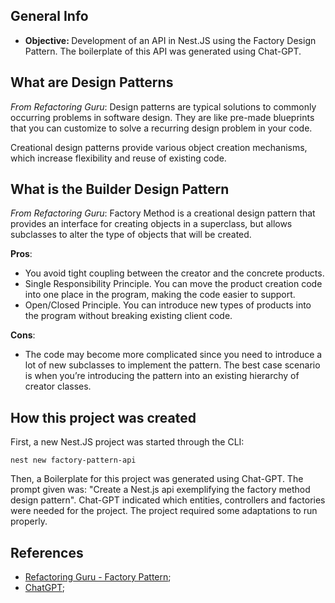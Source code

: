 ## General Info
- <b> Objective: </b> Development of an API in Nest.JS using the Factory Design Pattern. The boilerplate of this API was generated using Chat-GPT.

## What are Design Patterns
*From Refactoring Guru*: Design patterns are typical solutions to commonly occurring problems in software design. They are like pre-made blueprints that you can customize to solve a recurring design problem in your code.

Creational design patterns provide various object creation mechanisms, which increase flexibility and reuse of existing code.

## What is the Builder Design Pattern
*From Refactoring Guru*: Factory Method is a creational design pattern that provides an interface for creating objects in a superclass, but allows subclasses to alter the type of objects that will be created.

<b>Pros</b>:
- You avoid tight coupling between the creator and the concrete products.
- Single Responsibility Principle. You can move the product creation code into one place in the program, making the code easier to support.
- Open/Closed Principle. You can introduce new types of products into the program without breaking existing client code.

<b>Cons</b>:
- The code may become more complicated since you need to introduce a lot of new subclasses to implement the pattern. The best case scenario is when you’re introducing the pattern into an existing hierarchy of creator classes.

## How this project was created
First, a new Nest.JS project was started through the CLI:
```
nest new factory-pattern-api
```

Then, a Boilerplate for this project was generated using Chat-GPT. The prompt given was: "Create a Nest.js api exemplifying the factory method design pattern". Chat-GPT indicated which entities, controllers and factories were needed for the project. The project required some adaptations to run properly.

## References
- [Refactoring Guru - Factory Pattern](https://refactoring.guru/design-patterns/factory-method);
- [ChatGPT](https://chatgpt.com/);